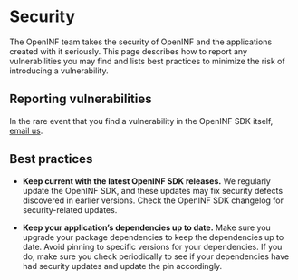<!-- https://help.github.com/en/github/managing-security-vulnerabilities/adding-a-security-policy-to-your-repository -->

# Security

The OpenINF team takes the security of OpenINF and the applications created with
it seriously. This page describes how to report any vulnerabilities you may find
and lists best practices to minimize the risk of introducing a vulnerability.

## Reporting vulnerabilities

In the rare event that you find a vulnerability in the OpenINF SDK itself,
[email us](mailto:code@open.inf.is).

## Best practices

- **Keep current with the latest OpenINF SDK releases.** We regularly update the
  OpenINF SDK, and these updates may fix security defects discovered in earlier
  versions. Check the OpenINF SDK changelog for security-related updates.

- **Keep your application’s dependencies up to date.** Make sure you upgrade
  your package dependencies to keep the dependencies up to date. Avoid pinning
  to specific versions for your dependencies. If you do, make sure you check
  periodically to see if your dependencies have had security updates and update
  the pin accordingly.
